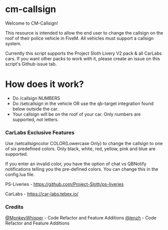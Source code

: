 # cm-callsign
 
Welcome to CM-Callsign! 

This resource is intended to allow the end user to change the callsign on the roof of their police vehicle in FiveM. All vehicles must support a callsign system. 

Currently this script supports the Project Sloth Livery V2 pack & all CarLabs cars. If you want other packs to work with it, please create an issue on this script's Github issue tab. 

# How does it work?

* Do /callsign NUMBERS
* Do /setcallsign in the vehicle OR use the qb-target integration found below outside the car.
* Your callsign will be on the roof of your car. Only numbers are supported, not letters.
       

### CarLabs Exclusive Features

Use /setcallsigncolor COLOR(Lowercase Only) to change the callsign to one of six predefined colors. Only black, white, red, yellow, pink and blue are supported.

If you enter an invalid color, you have the option of chat vs QBNotify notifications telling you the pre-defined colors. You can change this in the config.lua file.


PS-Liveries - https://github.com/Project-Sloth/ps-liveries

CarLabs - https://car-labs.tebex.io/

### Credits
[@MonkeyWhisper](https://github.com/MonkeyWhisper) - Code Refactor and Feature Additions
[@lenzh](https://github.com/lenzh) - Code Refactor and Feature Additions
